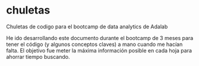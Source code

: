 # chuletas
Chuletas de codigo para el bootcamp de data analytics de Adalab

He ido desarrollando este documento durante el bootcamp de 3 meses para tener el código (y algunos conceptos claves) a mano cuando me hacían falta. El objetivo fue meter la máxima información posible en cada hoja para ahorrar tiempo buscando. 